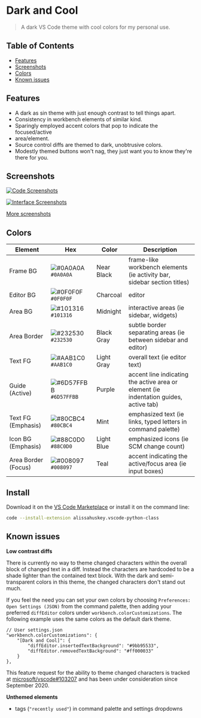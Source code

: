Dark and Cool
=============

> A dark VS Code theme with cool colors for my personal use.


Table of Contents
-----------------

* [Features](#features)
* [Screenshots](#screenshots)
* [Colors](#colors)
* [Known issues](#known-issues)

Features
--------

* A dark as sin theme with just enough contrast to tell things apart.
* Consistency in workbench elements of similar kind.
* Sparingly employed accent colors that pop to indicate the focused/active
* area/element.
* Source control diffs are themed to dark, unobtrusive colors.
* Modestly themed buttons won't nag, they just want you to know they're there for you.


Screenshots
-----------

[![Code Screenshots](screenshots/code-code-samples.png)](docs/screenshots.md)

[![Interface Screenshots](screenshots/interface-interface.png)](docs/screenshots.md)

[More screenshots](docs/screenshots.md)


Colors
------

| Element             | Hex                                | Color      | Description                                                                           |
|---------------------|------------------------------------|------------|---------------------------------------------------------------------------------------|
| Frame BG            | ![#0A0A0A][0A0A0A] `#0A0A0A`       | Near Black | frame-like workbench elements (ie activity bar, sidebar section titles)               |
| Editor BG           | ![#0F0F0F][0F0F0F] `#0F0F0F`       | Charcoal   | editor                                                                                |
| Area BG             | ![#101316][101316] `#101316`       | Midnight   | interactive areas (ie sidebar, widgets)                                               |
| Area Border         | ![#232530][232530] `#232530`       | Black Gray | subtle border separating areas (ie between sidebar and editor)                        |
| Text FG             | ![#AAB1C0][AAB1C0] `#AAB1C0`       | Light Gray | overall text (ie editor text)                                                         |
| Guide (Active)      | ![#6D57FFBB][6D57FFBB] `#6D57FFBB` | Purple     | accent line indicating the active area or element (ie indentation guides, active tab) |
| Text FG (Emphasis)  | ![#80CBC4][80CBC4] `#80CBC4`       | Mint       | emphasized text (ie links, typed letters in command palette)                          |
| Icon BG (Emphasis)  | ![#88C0D0][88C0D0] `#88C0D0`       | Light Blue | emphasized icons (ie SCM change count)                                                |
| Area Border (Focus) | ![#008097][008097] `#008097`       | Teal       | accent indicating the active/focus area (ie input boxes)                              |

[0A0A0A]: https://via.placeholder.com/20/0A0A0A/?text=+
[0F0F0F]: https://via.placeholder.com/20/0F0F0F/?text=+
[101316]: https://via.placeholder.com/20/101316/?text=+
[232530]: https://via.placeholder.com/20/232530/?text=+
[AAB1C0]: https://via.placeholder.com/20/AAB1C0/?text=+
[6D57FFBB]: https://via.placeholder.com/20/6D57FFBB/?text=+
[80CBC4]: https://via.placeholder.com/20/80CBC4/?text=+
[88C0D0]: https://via.placeholder.com/20/88C0D0/?text=+
[008097]: https://via.placeholder.com/20/008097/?text=+

Install
-------

Download it on the [VS Code Marketplace][download] or install it on the command line:

```bash
code --install-extension alissahuskey.vscode-python-class
```

Known issues
------------

**Low contrast diffs**

There is currently no way to theme changed characters within the overall
block of changed text in a diff. Instead the characters are hardcoded to be a
shade lighter than the contained text block. With the dark and
semi-transparent colors in this theme, the changed characters don't stand out
much.

If you feel the need you can set your own colors by choosing `Preferences:
Open Settings (JSON)` from the command palette, then adding your preferred `diffEditor` colors under `workbench.colorCustomizations`. The following example uses
the same colors as the default dark theme.

```jsonc
// User settings.json
"workbench.colorCustomizations": {
	"[Dark and Cool]": {
		"diffEditor.insertedTextBackground": "#9bb95533",
		"diffEditor.removedTextBackground": "#ff000033"
	}
},
```

This feature request for the ability to theme changed characters is tracked at
[microsoft/vscode#103207][vscode#103207] and has been under consideration since
September 2020.

**Unthemed elements**
- tags (`"recently used"`) in command palette and settings dropdowns


[download]: http://marketplace.visualstudio.com/items?itemName=alissahuskey.dark-cool-color-theme
[vscode#103207]: https://github.com/microsoft/vscode/issues/103207
